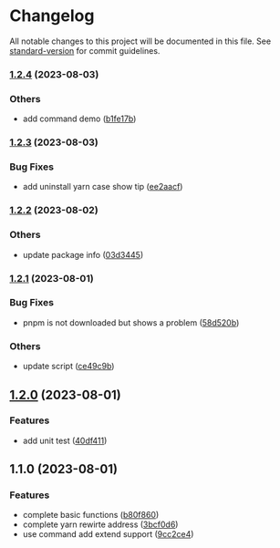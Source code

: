# Changelog

All notable changes to this project will be documented in this file. See [standard-version](https://github.com/conventional-changelog/standard-version) for commit guidelines.

### [1.2.4](https://github.com/sishen654/pro-nzm/compare/v1.2.3...v1.2.4) (2023-08-03)


### Others

* add command demo ([b1fe17b](https://github.com/sishen654/pro-nzm/commit/b1fe17be6a357a6fb9399716e883346d4aae7ea4))

### [1.2.3](https://github.com/sishen654/pro-nzm/compare/v1.2.2...v1.2.3) (2023-08-03)


### Bug Fixes

* add uninstall yarn case show tip ([ee2aacf](https://github.com/sishen654/pro-nzm/commit/ee2aacf6d18f2a20e66fde359f38284d41946766))

### [1.2.2](https://github.com/sishen654/pro-nzm/compare/v1.2.1...v1.2.2) (2023-08-02)


### Others

* update package info ([03d3445](https://github.com/sishen654/pro-nzm/commit/03d3445e4873de46edbb1b053bba69fe030e93ea))

### [1.2.1](https://github.com/sishen654/nzm/compare/v1.2.0...v1.2.1) (2023-08-01)


### Bug Fixes

* pnpm is not downloaded but shows a problem ([58d520b](https://github.com/sishen654/nzm/commit/58d520b516cb76093a43b3461244e4749c0654de))


### Others

* update script ([ce49c9b](https://github.com/sishen654/nzm/commit/ce49c9ba61720c53be46bf3a9c79b1c0f40fd937))

## [1.2.0](https://github.com/sishen654/nzm/compare/v1.1.0...v1.2.0) (2023-08-01)


### Features

* add unit test ([40df411](https://github.com/sishen654/nzm/commit/40df4119b5d3351029bdef34effe4e11c2ff6831))

## 1.1.0 (2023-08-01)


### Features

* complete basic functions ([b80f860](https://github.com/sishen654/nzm/commit/b80f860c0c69b8674912694b216d216b4815a5c8))
* complete yarn rewirte address ([3bcf0d6](https://github.com/sishen654/nzm/commit/3bcf0d63bc27a3799b8d6a6fdb830b3e455f1de0))
* use command add extend support ([9cc2ce4](https://github.com/sishen654/nzm/commit/9cc2ce4254182f9d8471c4095350130dd79d4be7))
